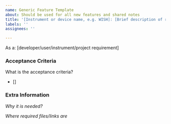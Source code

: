 ```yaml
---
name: Generic Feature Template
about: Should be used for all new features and shared notes
title: '[Instrument or device name, e.g. WISH]: [Brief description of request]'
labels: ''
assignees: ''

---
```


As a: [developer/user/instrument/project requirement]

### Acceptance Criteria
What is the acceptance criteria?
- []

### Extra Information
_Why it is needed?_

_Where required files/links are_
